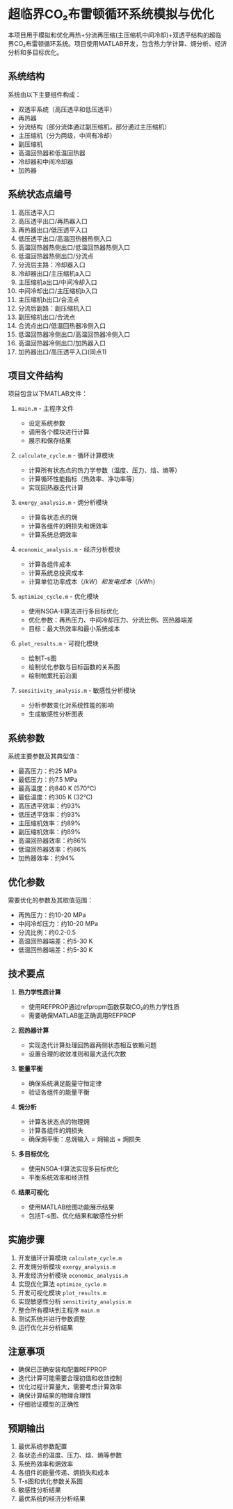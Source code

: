 # 超临界CO₂布雷顿循环系统模拟与优化

本项目用于模拟和优化再热+分流再压缩(主压缩机中间冷却)+双透平结构的超临界CO₂布雷顿循环系统。项目使用MATLAB开发，包含热力学计算、㶲分析、经济分析和多目标优化。

## 系统结构

系统由以下主要组件构成：
- 双透平系统（高压透平和低压透平）
- 再热器
- 分流结构（部分流体通过副压缩机，部分通过主压缩机）
- 主压缩机（分为两级，中间有冷却）
- 副压缩机
- 高温回热器和低温回热器
- 冷却器和中间冷却器
- 加热器

## 系统状态点编号

1. 高压透平入口
2. 高压透平出口/再热器入口
3. 再热器出口/低压透平入口
4. 低压透平出口/高温回热器热侧入口
5. 高温回热器热侧出口/低温回热器热侧入口
6. 低温回热器热侧出口/分流点
7. 分流后主路：冷却器入口
8. 冷却器出口/主压缩机a入口
9. 主压缩机a出口/中间冷却入口
10. 中间冷却出口/主压缩机b入口
11. 主压缩机b出口/合流点
12. 分流后副路：副压缩机入口
13. 副压缩机出口/合流点
14. 合流点出口/低温回热器冷侧入口
15. 低温回热器冷侧出口/高温回热器冷侧入口
16. 高温回热器冷侧出口/加热器入口
17. 加热器出口/高压透平入口(同点1)

## 项目文件结构

项目包含以下MATLAB文件：

1. `main.m` - 主程序文件
   - 设定系统参数
   - 调用各个模块进行计算
   - 展示和保存结果

2. `calculate_cycle.m` - 循环计算模块
   - 计算所有状态点的热力学参数（温度、压力、焓、熵等）
   - 计算循环性能指标（热效率、净功率等）
   - 实现回热器迭代计算

3. `exergy_analysis.m` - 㶲分析模块
   - 计算各状态点的㶲
   - 计算各组件的㶲损失和㶲效率
   - 计算系统总㶲效率

4. `economic_analysis.m` - 经济分析模块
   - 计算各组件成本
   - 计算系统总投资成本
   - 计算单位功率成本（$/kW）和发电成本（$/kWh）

5. `optimize_cycle.m` - 优化模块
   - 使用NSGA-II算法进行多目标优化
   - 优化参数：再热压力、中间冷却压力、分流比例、回热器端差
   - 目标：最大热效率和最小系统成本

6. `plot_results.m` - 可视化模块
   - 绘制T-s图
   - 绘制优化参数与目标函数的关系图
   - 绘制帕累托前沿面

7. `sensitivity_analysis.m` - 敏感性分析模块
   - 分析参数变化对系统性能的影响
   - 生成敏感性分析图表

## 系统参数

系统主要参数及其典型值：

- 最高压力：约25 MPa
- 最低压力：约7.5 MPa
- 最高温度：约840 K (570℃)
- 最低温度：约305 K (32℃)
- 高压透平效率：约93%
- 低压透平效率：约93%
- 主压缩机效率：约89%
- 副压缩机效率：约89%
- 高温回热器效率：约86%
- 低温回热器效率：约86%
- 加热器效率：约94%

## 优化参数

需要优化的参数及其取值范围：

- 再热压力：约10-20 MPa
- 中间冷却压力：约10-20 MPa
- 分流比例：约0.2-0.5
- 高温回热器端差：约5-30 K
- 低温回热器端差：约5-30 K

## 技术要点

1. **热力学性质计算**
   - 使用REFPROP通过refpropm函数获取CO₂的热力学性质
   - 需要确保MATLAB能正确调用REFPROP

2. **回热器计算**
   - 实现迭代计算处理回热器两侧状态相互依赖问题
   - 设置合理的收敛准则和最大迭代次数

3. **能量平衡**
   - 确保系统满足能量守恒定律
   - 验证各组件的能量平衡

4. **㶲分析**
   - 计算各状态点的物理㶲
   - 计算各组件的㶲损失
   - 确保㶲平衡：总㶲输入 = 㶲输出 + 㶲损失

5. **多目标优化**
   - 使用NSGA-II算法实现多目标优化
   - 平衡系统效率和经济性

6. **结果可视化**
   - 使用MATLAB绘图功能展示结果
   - 包括T-s图、优化结果和敏感性分析

## 实施步骤

1. 开发循环计算模块 `calculate_cycle.m`
2. 开发㶲分析模块 `exergy_analysis.m`
3. 开发经济分析模块 `economic_analysis.m`
4. 实现优化算法 `optimize_cycle.m`
5. 开发可视化模块 `plot_results.m`
6. 实现敏感性分析 `sensitivity_analysis.m`
7. 整合所有模块到主程序 `main.m`
8. 测试系统并进行参数调整
9. 运行优化并分析结果

## 注意事项

- 确保已正确安装和配置REFPROP
- 迭代计算可能需要合理初值和收敛控制
- 优化过程计算量大，需要考虑计算效率
- 确保计算结果的物理合理性
- 仔细验证模型的正确性

## 预期输出

1. 最优系统参数配置
2. 各状态点的温度、压力、焓、熵等参数
3. 系统热效率和㶲效率
4. 各组件的能量传递、㶲损失和成本
5. T-s图和优化参数关系图
6. 敏感性分析结果
7. 最优系统的经济分析结果